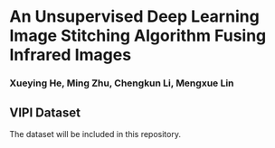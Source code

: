 # An Unsupervised Deep Learning Image Stitching Algorithm Fusing Infrared Images
### Xueying He, Ming Zhu, Chengkun Li, Mengxue Lin

## VIPI Dataset
The dataset will be included in this repository.

